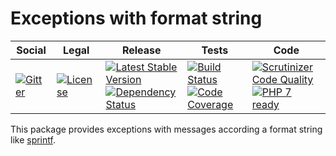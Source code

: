 # Exceptions with format string

<table>
<thead>
<tr>
<th>Social</th>
<th>Legal</th>
<th>Release</th>
<th>Tests</th>
<th>Code</th>
</tr>
</thead>
<tbody>
<tr>
<td>
<a href="https://gitter.im/SetBased/php-abc?utm_source=badge&utm_medium=badge&utm_campaign=pr-badge"><img src="https://badges.gitter.im/SetBased/php-abc.svg" alt="Gitter"/></a>
</td>
<td>
<a href="https://packagist.org/packages/setbased/exception"><img src="https://poser.pugx.org/setbased/exception/license" alt="License"/></a>
</td>
<td>
<a href="https://packagist.org/packages/setbased/exception"><img src="https://poser.pugx.org/setbased/exception/v/stable" alt="Latest Stable Version"/></a><br/>
<a href="https://www.versioneye.com/user/projects/cbe85532d70a442382714e8a9ba9d276"><img src="https://www.versioneye.com/user/projects/cbe85532d70a442382714e8a9ba9d276/badge.svg?style=flat" alt="Dependency Status"/></a>
</td>
<td>
<a href="https://travis-ci.org/SetBased/php-exception"><img src="https://travis-ci.org/SetBased/php-exception.svg?branch=master" alt="Build Status"/></a><br/>
<a href="https://scrutinizer-ci.com/g/SetBased/php-exception/?branch=master"><img src="https://scrutinizer-ci.com/g/SetBased/php-exception/badges/coverage.png?b=master" alt="Code Coverage"/></a>
</td>
<td>
<a href="https://scrutinizer-ci.com/g/SetBased/php-exception/?branch=master"><img src="https://scrutinizer-ci.com/g/SetBased/php-exception/badges/quality-score.png?b=master" alt="Scrutinizer Code Quality"/></a><br/>
<a href="https://travis-ci.org/SetBased/php-exception"><img src="http://php7ready.timesplinter.ch/SetBased/php-exception/badge.svg" alt="PHP 7 ready"/></a>
</td>
</tr>
</tbody>
</table>

This package provides exceptions with messages according a format string like 
[sprintf](http://php.net/manual/en/function.sprintf.php).
